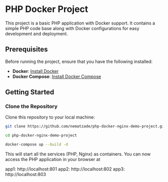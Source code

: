 # PHP Docker Project

This project is a basic PHP application with Docker support. It contains a simple PHP code base along with Docker configurations for easy development and deployment.



## Prerequisites

Before running the project, ensure that you have the following installed:

- **Docker**: [Install Docker](https://www.docker.com/get-started)
- **Docker Compose**: [Install Docker Compose](https://docs.docker.com/compose/install/)

## Getting Started

### Clone the Repository

Clone this repository to your local machine:

```bash
git clone https://github.com/nematzade/php-docker-nginx-demo-project.git

cd php-docker-nginx-demo-project

docker-compose up --build -d
```

This will start all the services (PHP, Nginx) as containers. You can now access the PHP application in your browser at 

app1: http://localhost:801
app2: http://localhost:802
app3: http://localhost:803
